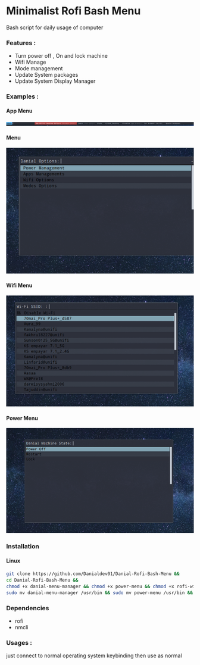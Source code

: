 # Minimalist Rofi Bash Menu 

Bash script for daily usage of computer 
### Features : 
- Turn power off , On and lock machine 
- Wifi Manage
- Mode management 
- Update System packages 
- Update System Display Manager

### Examples :
#### App Menu
![AppMenu](./imgs/App%20Menu.png)

#### Menu
![Menu](./imgs/Menu.png)

#### Wifi Menu
![WifiMenu](./imgs/Wifi%20Menu.png)

#### Power Menu
![PowerMenu](./imgs/Power%20Menu.png)

### Installation 
#### Linux
```sh 
git clone https://github.com/Danialdev01/Danial-Rofi-Bash-Menu &&
cd Danial-Rofi-Bash-Menu &&
chmod +x danial-menu-manager && chmod +x power-menu && chmod +x rofi-wifi-menu &&
sudo mv danial-menu-manager /usr/bin && sudo mv power-menu /usr/bin && sudo mv rofi-wifi-menu /usr/bin
```
### Dependencies
- rofi 
- nmcli

### Usages :
just connect to normal operating system keybinding then use as normal 
